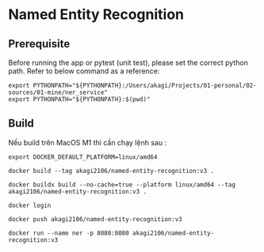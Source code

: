 # Named Entity Recognition

## Prerequisite

Before running the app or pytest (unit test), please set the correct python path. Refer to below command as a reference:

```
export PYTHONPATH="${PYTHONPATH}:/Users/akagi/Projects/01-personal/02-sources/01-mine/ner_service"
export PYTHONPATH="${PYTHONPATH}:$(pwd)"
```

## Build

Nếu build trên MacOS M1 thì cần chạy lệnh sau :

```
export DOCKER_DEFAULT_PLATFORM=linux/amd64
```

```
docker build --tag akagi2106/named-entity-recognition:v3 .

docker buildx build --no-cache=true --platform linux/amd64 --tag akagi2106/named-entity-recognition:v3 .
```

```
docker login
```

```
docker push akagi2106/named-entity-recognition:v3
```

```
docker run --name ner -p 8080:8080 akagi2106/named-entity-recognition:v3
```
